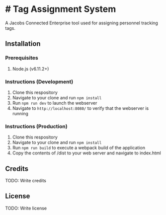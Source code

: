# # Tag Assignment System

A Jacobs Connected Enterprise tool used for assigning personnel tracking tags.

## Installation

### Prerequisites

1. Node.js (v6.11.2+)

### Instructions (Development)

1. Clone this respository
2. Navigate to your clone and run `npm install`
3. Run `npm run dev` to launch the webserver
4. Navigate to `http://localhost:8080/` to verify that the webserver is running

### Instructions (Production)

1. Clone this respository
2. Navigate to your clone and run `npm install`
3. Run `npm run build` to execute a webpack build of the application
4. Copy the contents of /dist to your web server and navigate to index.html

## Credits

TODO: Write credits

## License

TODO: Write license
